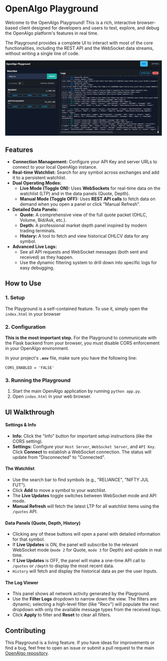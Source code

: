 # OpenAlgo Playground

Welcome to the OpenAlgo Playground! This is a rich, interactive browser-based client designed for developers and users to test, explore, and debug the OpenAlgo platform's features in real time.

The Playground provides a complete UI to interact with most of the core functionalities, including the REST API and the WebSocket data streams, without writing a single line of code.

![OpenAlgo Playground Screenshot](Playground-screenshot.png)


## Features

- **Connection Management:** Configure your API Key and server URLs to connect to your local OpenAlgo instance.
- **Real-time Watchlist:** Search for any symbol across exchanges and add it to a persistent watchlist.
- **Dual Operating Modes:**
    - **Live Mode (Toggle ON):** Uses **WebSockets** for real-time data on the watchlist (LTP) and in the data panels (Quote, Depth).
    - **Manual Mode (Toggle OFF):** Uses **REST API calls** to fetch data on demand when you open a panel or click "Manual Refresh".
- **Detailed Data Panels:**
    - **Quote:** A comprehensive view of the full quote packet (OHLC, Volume, Bid/Ask, etc.).
    - **Depth:** A professional market depth panel inspired by modern trading terminals.
    - **History:** A tool to fetch and view historical OHLCV data for any symbol.
- **Advanced Live Logs:**
    - See all API requests and WebSocket messages (both sent and received) as they happen.
    - Use the dynamic filtering system to drill down into specific logs for easy debugging.

## How to Use

### 1. Setup

The Playground is a self-contained feature. To use it, simply open the `index.html` in your browser

### 2. Configuration

**This is the most important step.** For the Playground to communicate with the Flask backend from your browser, you must disable CORS enforcement in your OpenAlgo environment.

In your project's **`.env`** file, make sure you have the following line:

```env
CORS_ENABLED = 'FALSE'
```

### 3. Running the Playground

1.  Start the main OpenAlgo application by running `python app.py`.
2.  Open `index.html` in your web browser.
    

## UI Walkthrough

#### Settings & Info
-   **Info:** Click the "Info" button for important setup instructions (like the CORS setting).
-   **Settings:** Configure your `Host Server`, `WebSocket Server`, and `API Key`. Click **Connect** to establish a WebSocket connection. The status will update from "Disconnected" to "Connected".

#### The Watchlist
-   Use the search bar to find symbols (e.g., "RELIANCE", "NIFTY JUL FUT").
-   Click **Add** to move a symbol to your watchlist.
-   The **Live Updates** toggle switches between WebSocket mode and API mode.
-   **Manual Refresh** will fetch the latest LTP for all watchlist items using the `/quotes` API.

#### Data Panels (Quote, Depth, History)
-   Clicking any of these buttons will open a panel with detailed information for that symbol.
-   If **Live Updates** is ON, the panel will subscribe to the relevant WebSocket mode (`mode 2` for Quote, `mode 3` for Depth) and update in real time.
-   If **Live Updates** is OFF, the panel will make a one-time API call to `/quotes` or `/depth` to display the most recent data.
-   `History` will fetch and display the historical data as per the user Inputs.

#### The Log Viewer
-   This panel shows all network activity generated by the Playground.
-   Use the **Filter Logs** dropdown to narrow down the view. The filters are dynamic; selecting a high-level filter (like "Recv") will populate the next dropdown with only the available message types from the received logs.
-   Click **Apply** to filter and **Reset** to clear all filters.

## Contributing

This Playground is a living feature. If you have ideas for improvements or find a bug, feel free to open an issue or submit a pull request to the main [OpenAlgo repository](https://github.com/marketcalls/openalgo).
```
